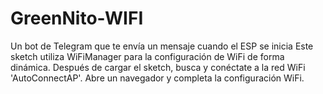 # GreenNito-WIFI
Un bot de Telegram que te envía un mensaje cuando el ESP se inicia
Este sketch utiliza WiFiManager para la configuración de WiFi de forma dinámica.
    Después de cargar el sketch, busca y conéctate a la red WiFi 'AutoConnectAP'.
    Abre un navegador y completa la configuración WiFi.

